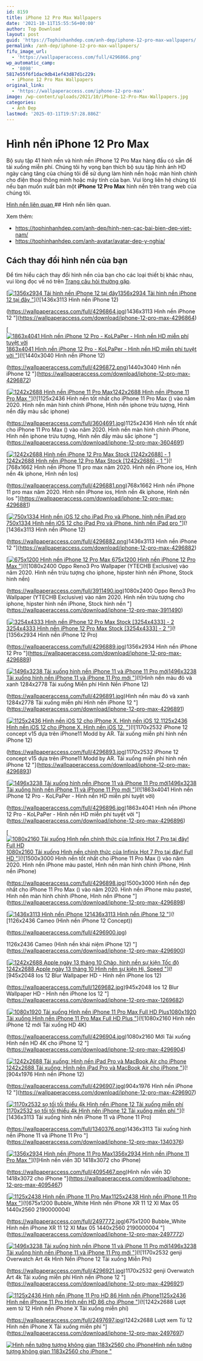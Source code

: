 ```yaml
---
id: 8159
title: iPhone 12 Pro Max Wallpapers
date: '2021-10-11T15:55:56+00:00'
author: Top Download
layout: post
guid: 'https://Tophinhanhdep.com/anh-dep/iphone-12-pro-max-wallpapers/'
permalink: /anh-dep/iphone-12-pro-max-wallpapers/
fifu_image_url:
  - 'https://wallpaperaccess.com/full/4296866.png'
wp_automatic_camp:
  - '8098'
5817e55f6f1dac9db41ef43d87d1c229:
  - iPhone 12 Pro Max Wallpapers
original_link:
  - 'https://wallpaperaccess.com/iphone-12-pro-max'
image: /wp-content/uploads/2021/10/iPhone-12-Pro-Max-Wallpapers.jpg
categories:
  - Ảnh Đẹp
lastmod: '2025-03-11T19:57:28.886Z'
---
```

# Hình nền iPhone 12 Pro Max

Bộ sưu tập 41 hình nền và hình nền iPhone 12 Pro Max hàng đầu có sẵn để tải xuống miễn phí. Chúng tôi hy vọng bạn thích bộ sưu tập hình ảnh HD ngày càng tăng của chúng tôi để sử dụng làm hình nền hoặc màn hình chính cho điện thoại thông minh hoặc máy tính của bạn. Vui lòng liên hệ chúng tôi nếu bạn muốn xuất bản một **iPhone 12 Pro Max** hình nền trên trang web của chúng tôi.

[Hình nền liên quan ](#related) ## Hình nền liên quan.

   
 Xem thêm:

   
- <https://tophinhanhdep.com/anh-dep/hinh-nen-cac-bai-bien-dep-viet-nam/>
- <https://tophinhanhdep.com/anh-avatar/avatar-dep-y-nghia/>

## Cách thay đổi hình nền của bạn

Để tìm hiểu cách thay đổi hình nền của bạn cho các loại thiết bị khác nhau, vui lòng đọc về nó trên [Trang câu hỏi thường gặp](https://tophinhanhdep.com/faq/).

  
[[![1356x2934 Tải hình nền iPhone 12 tại đây](https://wallpaperaccess.com/full/4296866.png)1356x2934 Tải hình nền iPhone 12 tại đây "](https://wallpaperaccess.com/download/iphone-12-pro-max-4296866)](![1436x3113 Hình nền iPhone 12)

(https://wallpaperaccess.com/full/4296864.jpg)1436x3113 Hình nền iPhone 12 "](https://wallpaperaccess.com/download/iphone-12-pro-max-4296864)

[[![1863x4041 Hình nền iPhone 12 Pro - KoLPaPer - Hình nền HD miễn phí tuyệt vời](https://wallpaperaccess.com/full/4296859.jpg)1863x4041 Hình nền iPhone 12 Pro - KoLPaPer - Hình nền HD miễn phí tuyệt vời "](https://wallpaperaccess.com/download/iphone-12-pro-max-4296859)](![1440x3040 Hình nền iPhone 12)

(https://wallpaperaccess.com/full/4296872.png)1440x3040 Hình nền iPhone 12 "](https://wallpaperaccess.com/download/iphone-12-pro-max-4296872)

[[![1242x2688 Hình nền iPhone 11 Pro Max](https://wallpaperaccess.com/full/1529769.jpg)1242x2688 Hình nền iPhone 11 Pro Max "](https://wallpaperaccess.com/download/iphone-12-pro-max-1529769)](![1125x2436 Hình nền tốt nhất cho iPhone 11 Pro Max () vào năm 2020. Hình nền màn hình chính iPhone, Hình nền iphone trừu tượng, Hình nền đầy màu sắc iphone)

(https://wallpaperaccess.com/full/3604691.jpg)1125x2436 Hình nền tốt nhất cho iPhone 11 Pro Max () vào năm 2020. Hình nền màn hình chính iPhone, Hình nền iphone trừu tượng, Hình nền đầy màu sắc iphone "](https://wallpaperaccess.com/download/iphone-12-pro-max-3604691)

[[![1242x2688 Hình nền iPhone 12 Pro Max Stock [1242x2688] - 1](https://wallpaperaccess.com/full/3036606.jpg)1242x2688 Hình nền iPhone 12 Pro Max Stock \[1242x2688\] - 1 "](https://wallpaperaccess.com/download/iphone-12-pro-max-3036606)](![768x1662 Hình nền iPhone 11 pro max năm 2020. Hình nền iPhone ios, Hình nền 4k iphone, Hình nền Ios)

(https://wallpaperaccess.com/full/4296881.png)768x1662 Hình nền iPhone 11 pro max năm 2020. Hình nền iPhone ios, Hình nền 4k iphone, Hình nền Ios "](https://wallpaperaccess.com/download/iphone-12-pro-max-4296881)

[[![750x1334 Hình nền iOS 12 cho iPad Pro và iPhone.  hình nền iPad pro](https://wallpaperaccess.com/full/2140035.jpg)750x1334 Hình nền iOS 12 cho iPad Pro và iPhone. hình nền iPad pro "](https://wallpaperaccess.com/download/iphone-12-pro-max-2140035)](![1436x3113 Hình nền iPhone 12)

(https://wallpaperaccess.com/full/4296882.png)1436x3113 Hình nền iPhone 12 "](https://wallpaperaccess.com/download/iphone-12-pro-max-4296882)

[[![675x1200 Hình nền iPhone 12 Pro Max](https://wallpaperaccess.com/full/4296884.png) 675x1200 Hình nền iPhone 12 Pro Max "](https://wallpaperaccess.com/download/iphone-12-pro-max-4296884)](![1080x2400 Oppo Reno3 Pro Wallpaper (YTECHB Exclusive) vào năm 2020. Hình nền trừu tượng cho iphone, hipster hình nền iPhone, Stock hình nền)

(https://wallpaperaccess.com/full/3911490.jpg)1080x2400 Oppo Reno3 Pro Wallpaper (YTECHB Exclusive) vào năm 2020. Hình nền trừu tượng cho iphone, hipster hình nền iPhone, Stock hình nền "](https://wallpaperaccess.com/download/iphone-12-pro-max-3911490)

[[![3254x4333 Hình nền iPhone 12 Pro Max Stock [3254x4333] - 2](https://wallpaperaccess.com/full/4296887.jpg)3254x4333 Hình nền iPhone 12 Pro Max Stock \[3254x4333\] - 2 "](https://wallpaperaccess.com/download/iphone-12-pro-max-4296887)](![1356x2934 Hình nền iPhone 12 Pro)

(https://wallpaperaccess.com/full/4296889.jpg)1356x2934 Hình nền iPhone 12 Pro "](https://wallpaperaccess.com/download/iphone-12-pro-max-4296889)

[[![1496x3238 Tải xuống hình nền iPhone 11 và iPhone 11 Pro mới](https://wallpaperaccess.com/full/1560372.jpg)1496x3238 Tải xuống hình nền iPhone 11 và iPhone 11 Pro mới "](https://wallpaperaccess.com/download/iphone-12-pro-max-1560372)](![Hình nền màu đỏ và xanh 1284x2778 Tải xuống Miễn phí Hình Nền iPhone 12)

(https://wallpaperaccess.com/full/4296891.jpg)Hình nền màu đỏ và xanh 1284x2778 Tải xuống miễn phí Hình nền iPhone 12 "](https://wallpaperaccess.com/download/iphone-12-pro-max-4296891)

[[![1125x2436 Hình nền iOS 12 cho iPhone X. Hình nền iOS 12.](https://wallpaperaccess.com/full/748249.png)1125x2436 Hình nền iOS 12 cho iPhone X. Hình nền iOS 12. "](https://wallpaperaccess.com/download/iphone-12-pro-max-748249)](![1170x2532 iPhone 12 concept v15 dựa trên iPhone11 Modd by AR.  Tải xuống miễn phí hình nền iPhone 12)

(https://wallpaperaccess.com/full/4296893.jpg)1170x2532 iPhone 12 concept v15 dựa trên iPhone11 Modd by AR. Tải xuống miễn phí hình nền iPhone 12 "](https://wallpaperaccess.com/download/iphone-12-pro-max-4296893)

[[![1496x3238 Tải xuống hình nền iPhone 11 và iPhone 11 Pro mới](https://wallpaperaccess.com/full/1511300.jpg)1496x3238 Tải xuống hình nền iPhone 11 và iPhone 11 Pro mới "](https://wallpaperaccess.com/download/iphone-12-pro-max-1511300)](![1863x4041 Hình nền iPhone 12 Pro - KoLPaPer - Hình nền HD miễn phí tuyệt vời)

(https://wallpaperaccess.com/full/4296896.jpg)1863x4041 Hình nền iPhone 12 Pro - KoLPaPer - Hình nền HD miễn phí tuyệt vời "](https://wallpaperaccess.com/download/iphone-12-pro-max-4296896)

[[![1080x2160 Tải xuống Hình nền chính thức của Infinix Hot 7 Pro tại đây!  Full HD](https://wallpaperaccess.com/full/2497657.png)1080x2160 Tải xuống Hình nền chính thức của Infinix Hot 7 Pro tại đây! Full HD "](https://wallpaperaccess.com/download/iphone-12-pro-max-2497657)](![1500x3000 Hình nền tốt nhất cho iPhone 11 Pro Max () vào năm 2020. Hình nền iPhone màu pastel, Hình nền màn hình chính iPhone, Hình nền iPhone)

(https://wallpaperaccess.com/full/4296898.jpg)1500x3000 Hình nền đẹp nhất cho iPhone 11 Pro Max () vào năm 2020. Hình nền iPhone màu pastel, Hình nền màn hình chính iPhone, Hình nền iPhone "](https://wallpaperaccess.com/download/iphone-12-pro-max-4296898)

[[![1436x3113 Hình nền iPhone 12](https://wallpaperaccess.com/full/4296899.png)1436x3113 Hình nền iPhone 12 "](https://wallpaperaccess.com/download/iphone-12-pro-max-4296899)](![1126x2436 Cameo (Hình nền iPhone 12 Concept))

(https://wallpaperaccess.com/full/4296900.jpg)

1126x2436 Cameo (Hình nền khái niệm iPhone 12) "](https://wallpaperaccess.com/download/iphone-12-pro-max-4296900)

[[![1242x2688 Apple ngày 13 tháng 10 Chào, hình nền sự kiện Tốc độ](https://wallpaperaccess.com/full/4265326.png)1242x2688 Apple ngày 13 tháng 10 Hình nền sự kiện Hi, Speed ​​"](https://wallpaperaccess.com/download/iphone-12-pro-max-4265326)](![945x2048 Ios 12 Blur Wallpaper HD - Hình nền iPhone Ios 12)

(https://wallpaperaccess.com/full/1269682.jpg)945x2048 Ios 12 Blur Wallpaper HD - Hình nền iPhone Ios 12 "](https://wallpaperaccess.com/download/iphone-12-pro-max-1269682)

[[![1080x1920 Tải xuống Hình nền iPhone 11 Pro Max Full HD Plus](https://wallpaperaccess.com/full/1340387.jpg)1080x1920 Tải xuống Hình nền iPhone 11 Pro Max Full HD Plus "](https://wallpaperaccess.com/download/iphone-12-pro-max-1340387)](![1080x2160 Hình nền iPhone 12 mới Tải xuống HD 4K)

(https://wallpaperaccess.com/full/4296904.jpg)1080x2160 Mới Tải xuống Hình nền HD 4K cho iPhone 12 "](https://wallpaperaccess.com/download/iphone-12-pro-max-4296904)

[[![1242x2688 Tải xuống: Hình nền iPad Pro và MacBook Air cho iPhone](https://wallpaperaccess.com/full/1146100.jpg)1242x2688 Tải xuống: Hình nền iPad Pro và MacBook Air cho iPhone "](https://wallpaperaccess.com/download/iphone-12-pro-max-1146100)](![904x1976 Hình nền iPhone 12)

(https://wallpaperaccess.com/full/4296907.jpg)904x1976 Hình nền iPhone 12 "](https://wallpaperaccess.com/download/iphone-12-pro-max-4296907)

[[![1170x2532 sọ tối tối thiểu 4k Hình nền iPhone 12 Tải xuống miễn phí](https://wallpaperaccess.com/full/4296908.jpg)1170x2532 sọ tối tối thiểu 4k Hình nền iPhone 12 Tải xuống miễn phí "](https://wallpaperaccess.com/download/iphone-12-pro-max-4296908)](![1436x3113 Tải xuống hình nền iPhone 11 và iPhone 11 Pro)

(https://wallpaperaccess.com/full/1340376.png)1436x3113 Tải xuống hình nền iPhone 11 và iPhone 11 Pro "](https://wallpaperaccess.com/download/iphone-12-pro-max-1340376)

[[![1356x2934 Hình nền iPhone 11 Pro Max](https://wallpaperaccess.com/full/1777318.jpg)1356x2934 Hình nền iPhone 11 Pro Max "](https://wallpaperaccess.com/download/iphone-12-pro-max-1777318)](![Hình nền viền 3D 1418x3072 cho iPhone)

(https://wallpaperaccess.com/full/4095467.png)Hình nền viền 3D 1418x3072 cho iPhone "](https://wallpaperaccess.com/download/iphone-12-pro-max-4095467)

[[![1125x2438 Hình nền iPhone 11 Pro Max](https://wallpaperaccess.com/full/4296914.jpg)1125x2438 Hình nền iPhone 11 Pro Max "](https://wallpaperaccess.com/download/iphone-12-pro-max-4296914)](![675x1200 Bubble_White Hình nền iPhone XR 11 12 XI Max 05 1440x2560 2190000004)

(https://wallpaperaccess.com/full/2497772.jpg)675x1200 Bubble\_White Hình nền iPhone XR 11 12 XI Max 05 1440x2560 2190000004 "](https://wallpaperaccess.com/download/iphone-12-pro-max-2497772)

[[![1496x3238 Tải xuống hình nền iPhone 11 và iPhone 11 Pro mới](https://wallpaperaccess.com/full/4265560.jpg)1496x3238 Tải xuống hình nền iPhone 11 và iPhone 11 Pro mới "](https://wallpaperaccess.com/download/iphone-12-pro-max-4265560)](![1170x2532 genji Overwatch Art 4k Hình Nền iPhone 12 Tải xuống Miễn Phí)

(https://wallpaperaccess.com/full/4296921.jpg)1170x2532 genji Overwatch Art 4k Tải xuống miễn phí Hình nền iPhone 12 "](https://wallpaperaccess.com/download/iphone-12-pro-max-4296921)

[[![1125x2436 Hình nền iPhone 11 Pro HD 86 Hình nền iPhone](https://wallpaperaccess.com/full/4296922.jpg)1125x2436 Hình nền iPhone 11 Pro Hình nền HD 86 cho iPhone "](https://wallpaperaccess.com/download/iphone-12-pro-max-4296922)](![1242x2688 Lượt xem từ 12 Hình nền iPhone X Tải xuống miễn phí)

(https://wallpaperaccess.com/full/2497697.jpg)1242x2688 Lượt xem Từ 12 Hình nền iPhone X Tải xuống miễn phí "](https://wallpaperaccess.com/download/iphone-12-pro-max-2497697)

[![Hình nền tưởng tượng không gian 1183x2560 cho iPhone](https://wallpaperaccess.com/full/2587823.jpg)Hình nền tưởng tượng không gian 1183x2560 cho iPhone "](https://wallpaperaccess.com/download/iphone-12-pro-max-2587823)
